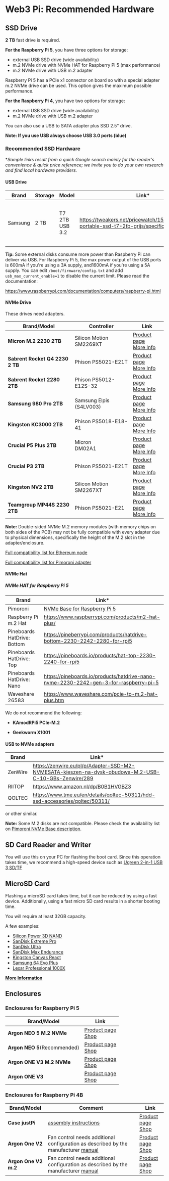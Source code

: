 # Web3 Pi: Recommended Hardware

## SSD Drive

**2 TB** fast drive is required.

**For the Raspberry Pi 5**, you have three options for storage:

- external USB SSD drive (wide availability)
- m.2 NVMe drive with NVMe HAT for Raspberry Pi 5 (max performance)
- m.2 NVMe drive with USB m.2 adapter

Raspberry Pi 5 has a PCIe x1 connector on board so with a special adapter m.2 NVMe drive can be used.
This option gives the maximum possible performance.

**For the Raspberry Pi 4**, you have two options for storage:

- external USB SSD drive (wide availability)
- m.2 NVMe drive with USB m.2 adapter

You can also use a USB to SATA adapter plus SSD 2.5" drive.

**Note: If you use USB always choose USB 3.0 ports (blue)**

### Recommended SSD Hardware

\*_Sample links result from a quick Google search mainly for the reader's convenience & quick price reference; we invite you to do your own research and find local hardware providers._

#### USB Drive

| Brand   | Storage | Model          | Link\*                                                                                   | Comment                                                              |
| ------- | ------- | -------------- | ---------------------------------------------------------------------------------------- | -------------------------------------------------------------------- |
| Samsung | 2 TB    | T7 2TB USB 3.2 | https://tweakers.net/pricewatch/1560668/samsung-portable-ssd-t7-2tb-grijs/specificaties/ | **Recommended for most users. Compatible with Raspberry Pi 4 and 5** |

**Tip:** Some external disks consume more power than Raspberry Pi can deliver via USB. For Raspberry Pi 5, the max power output of the USB ports is 600mA if you're using a 3A supply, and1600mA if you're using a 5A supply. You can edit `/boot/firmware/config.txt` and add `usb_max_current_enable=1` to disable the current limit. Please read the documentation:

https://www.raspberrypi.com/documentation/computers/raspberry-pi.html

#### NVMe Drive

These drives need adapters.

| Brand/Model                     | Controller                 | Link                                                                                                                                                                                       |
| ------------------------------- | -------------------------- | ------------------------------------------------------------------------------------------------------------------------------------------------------------------------------------------ |
| **Micron M.2 2230 2TB**         | Silicon Motion SM2269XT    | [Product page](https://www.micron.com/products/storage/ssd/client-ssd/2400-ssd)<br>[More Info](https://www.techpowerup.com/ssd-specs/micron-2400-2-tb.d810)                                |
| **Sabrent Rocket Q4 2230 2 TB** | Phison PS5021-E21T         | [Product page](https://sabrent.com/products/sb-213q-2tb)<br>[More Info](https://www.techpowerup.com/ssd-specs/sabrent-rocket-q4-2230-2-tb.d1486)                                           |
| **Sabrent Rocket 2280 2TB**     | Phison PS5012-E12S-32      | [Product page](https://sabrent.com/products/sb-rocket-2tb)<br>[More Info](https://www.techpowerup.com/ssd-specs/sabrent-rocket-2-tb.d1821)                                                 |
| **Samsung 980 Pro 2TB**         | Samsung Elpis (S4LV003)    | [Product page](https://www.samsung.com/pl/memory-storage/nvme-ssd/980-pro-2tb-nvme-pcie-gen-4-mz-v8p2t0bw/)<br>[More Info](https://www.techpowerup.com/ssd-specs/samsung-980-pro-2-tb.d52) |
| **Kingston KC3000 2TB**         | Phison PS5018-E18-41       | [Product page](https://www.kingston.com/pl/ssd/kc3000-nvme-m2-solid-state-drive)<br>[More Info](https://www.techpowerup.com/ssd-specs/kingston-kc3000-2-tb.d260)                           |
| **Crucial P5 Plus 2TB**         | Micron<br>DM02A1           | [Product page](https://www.crucial.com/products/ssd/crucial-p5-plus-ssd)<br>[More Info](https://www.techpowerup.com/ssd-specs/crucial-p5-plus-1-tb.d107)                                   |
| **Crucial P3 2TB**              | Phison PS5021-E21T         | [Product page](https://www.crucial.com/ssd/p3/ct2000p3ssd8)<br>[More Info](https://www.techpowerup.com/ssd-specs/crucial-p3-2-tb.d829)                                                     |
| **Kingston NV2 2TB**            | Silicon Motion<br>SM2267XT | [Product page](https://www.kingston.com/pl/ssd/nv2-nvme-pcie-ssd)<br>[More Info](https://www.techpowerup.com/ssd-specs/kingston-nv2-2-tb.d1190)                                            |
| **Teamgroup MP44S 2230 2TB**    | Phison PS5021-E21          | [Product page](https://www.teamgroupinc.com/en/product-detail/ssd/TEAMGROUP/mp44s/mp44s-TM5FF3002T0C101/)<br>[More Info](https://www.techpowerup.com/ssd-specs/teamgroup-mp44s-2-tb.d1724) |

**Note:** Double-sided NVMe M.2 memory modules (with memory chips on both sides of the PCB) may not be fully compatible with every adapter due to physical dimensions, specifically the height of the M.2 slot in the adapter/enclosure.

[Full compatibility list for Ethereum node](https://gist.github.com/yorickdowne/f3a3e79a573bf35767cd002cc977b038)

[Full compatibility list for Pimoroni adapter](https://shop.pimoroni.com/products/nvme-base?variant=41219587178579)

#### NVMe Hat

##### NVMe HAT for Raspberry Pi 5

| Brand                       | Link\*                                                                                              |
| --------------------------- | --------------------------------------------------------------------------------------------------- |
| Pimoroni                    | [NVMe Base for Raspberry Pi 5](https://shop.pimoroni.com/products/nvme-base?variant=41219587178579) |
| Raspberry Pi m.2 Hat        | https://www.raspberrypi.com/products/m2-hat-plus/                                                   |
| Pineboards HatDrive: Bottom | https://pineberrypi.com/products/hatdrive-bottom-2230-2242-2280-for-rpi5                            |
| Pineboards HatDrive: Top    | https://pineboards.io/products/hat-top-2230-2240-for-rpi5                                           |
| Pineboards HatDrive: Nano   | https://pineboards.io/products/hatdrive-nano-nvme-2230-2242-gen-3-for-raspberry-pi-5                |
| Waveshare 26583             | https://www.waveshare.com/pcie-to-m.2-hat-plus.htm                                                  |

We do not recommend the following:

- **KAmodRPi5 PCIe-M.2**

- **Geekworm X1001**

#### USB to NVMe adapters

| Brand   | Link\*                                                                                               |
| ------- | ---------------------------------------------------------------------------------------------------- |
| ZenWire | https://zenwire.eu/pl/p/Adapter-SSD-M2-NVMESATA-kieszen-na-dysk-obudowa-M.2-USB-C-10-GBs-Zenwire/289 |
| RIITOP  | https://www.amazon.nl/dp/B0B1HVGBZ3                                                                  |
| QOLTEC  | https://www.tme.eu/en/details/qoltec-50311/hdd-ssd-accessories/qoltec/50311/                         |

or other similar.

**Note:** Some M.2 disks are not compatible. Please check the availability list on [Pimoroni NVMe Base description](https://shop.pimoroni.com/products/nvme-base?variant=41219587178579).

## SD Card Reader and Writer

You will use this on your PC for flashing the boot card. Since this operation takes time, we recommend a high-speed device such as [Ugreen 2-in-1 USB 3 SD/TF](https://www.ugreen.com/products/ugreen-2-in-1-usb-sd-card-reader?variant=39915662803006)

## MicroSD Card

Flashing a microSD card takes time, but it can be reduced by using a fast device. Additionally, using a fast micro SD card results in a shorter booting time.

You will require at least 32GB capacity.

A few examples:

- [Silicon Power 3D NAND](https://www.tomshardware.com/best-picks/raspberry-pi-microsd-cards#section-best-microsd-card-overall)
- [SanDisk Extreme Pro](https://www.tomshardware.com/best-picks/raspberry-pi-microsd-cards#section-great-speeds-best-for-pi-3)
- [SanDisk Ultra](https://www.westerndigital.com/en-ap/products/memory-cards/sandisk-ultra-uhs-i-microsd-120-mbps?sku=SDSQUA4-064G-GN6MA)
- [SanDisk Max Endurance](https://www.westerndigital.com/en-ap/products/memory-cards/sandisk-max-endurance-uhs-i-microsd?sku=SDSQQVR-064G-GN6IA)
- [Kingston Canvas React](https://www.tomshardware.com/best-picks/raspberry-pi-microsd-cards#section-fastest-booting-raspberry-pi-microsd)
- [Samsung 64 Evo Plus](https://www.samsung.com/pl/memory-storage/memory-card/evo-plus-128gb-microsd-card-2021-mb-mc128ka-eu/)
- [Lexar Professional 1000X](https://www.amazon.com/Lexar-Professional-1000x-UHS-II-LSD64GCRBNA1000/dp/B00PLENZX4)

[**More Information**](https://www.tomshardware.com/best-picks/raspberry-pi-microsd-cards)

## Enclosures

### Enclosures for Raspberry Pi 5

| Brand/Model                  | Link                                                                                                                                                                                                                                                                                                                                |
| ---------------------------- | ----------------------------------------------------------------------------------------------------------------------------------------------------------------------------------------------------------------------------------------------------------------------------------------------------------------------------------- |
| **Argon NEO 5 M.2 NVMe**     | [Product page](https://argon40.com/products/argon-neo-5-m-2-nvme-for-raspberry-pi-5?_pos=1&_psq=Argon+NEO+5+M.2+NVME+PCIE+Case+for+Raspberry+Pi+5&_ss=e&_v=1.0)<br>[Shop](https://botland.store/raspberry-pi-5-cases/24397-argon-neo-5-m2-nvme-pcie-case-for-raspberry-pi-5-with-fan-and-heatsink-aluminum-black-860011360049.html) |
| **Argon NEO 5**(Recommended) | [Product page](https://argon40.com/products/argon-neo-case-for-raspberry-pi-5)<br>[Shop](https://botland.store/raspberry-pi-5-cases/24095-argon-neo-5-bred-case-for-raspberry-pi-5-with-fan-black-and-red-6974297861856.html)                                                                                                       |
| **Argon ONE V3 M.2 NVMe**    | [Product page](https://argon40.com/products/argon-one-v3-m-2-nvme-case?_pos=1&_sid=44da22b52&_ss=r)<br>[Shop](https://botland.store/raspberry-pi-5-cases/24396-argon-one-v3-m2-nvme-pcie-case-for-raspberry-pi-5-with-fan-and-heatsink-aluminum-black-860011360032.html)                                                            |
| **Argon ONE V3**             | [Product page](https://argon40.com/products/argon-one-v3-case-for-raspberry-pi-5?_pos=1&_psq=Argon+ONE+V3+Case+for+Raspberry+Pi+5&_ss=e&_v=1.0)<br>[Shop](https://botland.store/raspberry-pi-5-cases/24395-argon-one-v3-case-for-raspberry-pi-5-with-fan-and-heatsink-aluminum-black-860011360025.html)                             |

### Enclosures for Raspberry Pi 4B

| Brand/Model          | Comment                                                                                                                                                                                              | Link                                                                                                                                                                                                                                                                                                           |
| -------------------- | ---------------------------------------------------------------------------------------------------------------------------------------------------------------------------------------------------- | -------------------------------------------------------------------------------------------------------------------------------------------------------------------------------------------------------------------------------------------------------------------------------------------------------------- |
| **Case justPi**      | [assembly instructions](https://www.youtube.com/watch?v=qEsSK9WIRM4)                                                                                                                                 | [Product page](https://botland.store/raspberry-pi-4b-cases/15106-case-justpi-for-raspberry-pi-4b-aluminum-with-dual-fan-black-lt-4b02-5903351242660.html)<br>[Shop](https://botland.store/raspberry-pi-4b-cases/15106-case-justpi-for-raspberry-pi-4b-aluminum-with-dual-fan-black-lt-4b02-5903351242660.html) |
| **Argon One V2**     | Fan control needs additional configuration as described by the manufacturer [manual](https://cdn.shopify.com/s/files/1/0556/1660/2177/files/AR1_PI4-V2_INSTRUCTION_MANUAL_20200922.pdf?v=1646125923) | [Product page](https://argon40.com/products/argon-one-v2-case-for-raspberry-pi-4)<br>[Shop](https://botland.store/raspberry-pi-4b-cases/15391-raspberry-pi-4-aluminum-case-with-fan-argon-one-v2-grey-5904422301347.html)                                                                                      |
| **Argon One V2 m.2** | Fan control needs additional configuration as described by the manufacturer [manual](https://cdn.shopify.com/s/files/1/0556/1660/2177/files/AR1_NVME_INSTRUCTION_MANUAL_20220531.pdf?v=1659581194)   | [Product page](https://argon40.com/products/argon-one-m-2-case-for-raspberry-pi-4)<br>[Shop](https://botland.store/raspberry-pi-4b-cases/17273-raspberry-pi-4-aluminum-case-with-fan-argon-one-m2-grey-5904422328597.html)                                                                                     |
